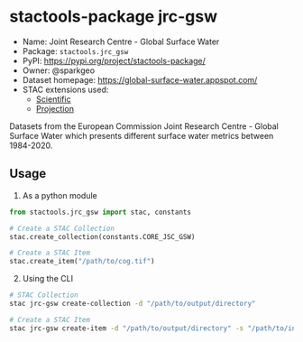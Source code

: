 # stactools-package jrc-gsw

- Name: Joint Research Centre - Global Surface Water
- Package: `stactools.jrc_gsw`
- PyPI: https://pypi.org/project/stactools-package/
- Owner: @sparkgeo
- Dataset homepage: https://global-surface-water.appspot.com/
- STAC extensions used:
  - [Scientific](https://github.com/stac-extensions/scientific/)
  - [Projection](https://github.com/stac-extensions/projection/)


Datasets from the European Commission Joint Research Centre - Global Surface Water which presents different  surface water metrics between 1984-2020.

## Usage

1. As a python module

```python
from stactools.jrc_gsw import stac, constants

# Create a STAC Collection
stac.create_collection(constants.CORE_JSC_GSW)

# Create a STAC Item
stac.create_item("/path/to/cog.tif")
```

2. Using the CLI

```bash
# STAC Collection
stac jrc-gsw create-collection -d "/path/to/output/directory"

# Create a STAC Item 
stac jrc-gsw create-item -d "/path/to/output/directory" -s "/path/to/input/cog.tiff"
```
